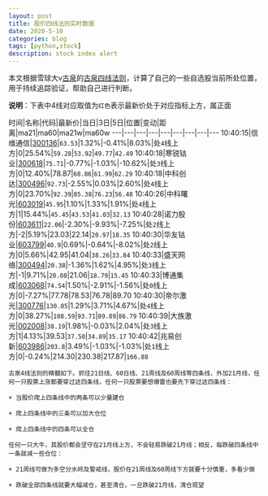 ```yaml
---
layout: post
title: 股价四线法则实时数据
date: 2020-5-10
categories: blog
tags: [python,stock]
description: stock index alert
---
```



本文根据雪球大v[古泉](https://xueqiu.com/u/7148646888)的[古泉四线法则](https://xueqiu.com/7148646888/130498192)，计算了自己的一些自选股当前所处位置，用于持续追踪验证，帮助自己进行判断。

**说明**：下表中4线对应取值为`红色`表示最新价处于对应指标上方，属正面

时间|名称|代码|最新价|当日|3日|5日|位置|变动|距离|ma21|ma60|ma21w|ma60w
---|---|---|---|---|---|---|---|---
10:40:15|信维通信|[300136](https://xueqiu.com/S/SZ300136)|`63.53`|1.32%|-0.41%|8.03%|处`4`线上方|0|25.54%|`59.28`|`53.92`|`49.77`|`42.49`
10:40:18|寒锐钴业|[300618](https://xueqiu.com/S/SZ300618)|`75.71`|-0.77%|-1.03%|-10.62%|处`3`线上方|0|12.40%|78.87|`68.86`|`61.99`|`62.29`
10:40:18|中科创达|[300496](https://xueqiu.com/S/SZ300496)|`92.73`|-2.55%|0.03%|2.60%|处`4`线上方|0|23.70%|`92.39`|`85.38`|`76.23`|`56.48`
10:40:26|中科曙光|[603019](https://xueqiu.com/S/SH603019)|`45.95`|1.10%|1.33%|1.91%|处`4`线上方|1|15.44%|`45.45`|`43.53`|`41.03`|`32.13`
10:40:28|诺力股份|[603611](https://xueqiu.com/S/SH603611)|`22.06`|-2.30%|-9.93%|-7.25%|处`2`线上方|-2|5.19%|23.03|22.14|`20.97`|`18.35`
10:40:30|华友钴业|[603799](https://xueqiu.com/S/SH603799)|`40.9`|0.69%|-0.64%|-8.02%|处`2`线上方|0|5.66%|42.95|41.04|`38.26`|`33.84`
10:40:33|盛天网络|[300494](https://xueqiu.com/S/SZ300494)|`20.38`|-1.36%|1.62%|4.95%|处`3`线上方|-1|9.71%|`20.08`|21.06|`18.79`|`15.45`
10:40:33|博通集成|[603068](https://xueqiu.com/S/SH603068)|`74.54`|1.50%|-2.91%|-1.56%|处`0`线上方|0|-7.27%|77.78|78.53|76.78|89.70
10:40:30|帝尔激光|[300776](https://xueqiu.com/S/SZ300776)|`130.05`|1.29%|3.71%|4.67%|处`4`线上方|0|38.27%|`108.59`|`93.71`|`89.89`|`86.79`
10:40:39|大族激光|[002008](https://xueqiu.com/S/SZ002008)|`38.19`|1.98%|-0.03%|2.04%|处`3`线上方|1|4.13%|39.53|`37.50`|`34.89`|`35.17`
10:40:42|兆易创新|[603986](https://xueqiu.com/S/SH603986)|`203.8`|3.49%|-1.03%|-1.03%|处`1`线上方|0|-0.24%|214.30|230.38|217.87|`166.88`

```
古泉4线法则的精髓如下。抓住21日线、60日线、21周线及60周线等四条线，外加21月线，任何一只股票上涨都要穿过这四条线，任何一只股票要想爆雷也要先下穿过这四条线：

+ 当股价爬上四条线中的两条可以少量建仓

+ 爬上四条线中的三条可以加大仓位

+ 爬上四条线中的四条可以全仓

任何一只大牛，其股价都会坚守在21月线上方，不会轻易跌破21月线；相反，每跌破四条线中一条就减一些仓位：

+ 21周线可做为多空分水岭及警戒线，股价在21周线及60周线下方就要十分慎重，多看少做

+ 跌破全部四条线就要大幅减仓，甚至清仓，一旦跌破21月线，清仓观望
```